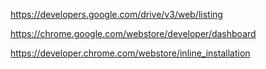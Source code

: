 
https://developers.google.com/drive/v3/web/listing

https://chrome.google.com/webstore/developer/dashboard

https://developer.chrome.com/webstore/inline_installation